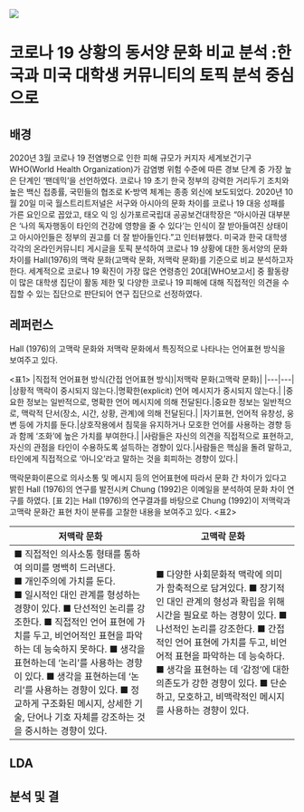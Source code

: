 ![](https://github.com/AsellaS2/topic_modeling-LDA-/assets/69001369/8ab2f34f-8b7a-465a-b376-45aad61e7e81)


# 코로나 19 상황의 동서양 문화 비교 분석 :한국과 미국 대학생 커뮤니티의 토픽 분석 중심으로  


## 배경

2020년 3월 코로나 19 전염병으로 인한 피해 규모가 커지자 세계보건기구 WHO(World Health Organization)가 감염병 위험 수준에 따른 경보 단계 중 가장 높은 단계인 ‘팬데믹’을 선언하였다.
코로나 19 초기 한국 정부의 강력한 거리두기 조치와 높은 백신 접종률, 국민들의 협조로 K-방역 체계는 종종 외신에 보도되었다. 
2020년 10월 20일 미국 월스트리트저널은 서구와 아시아의 문화 차이를 코로나 19 대응 성패를 가른 요인으로 꼽았고, 태오 익 잉 싱가포르국립대 공공보건대학장은 “아시아권 대부분은 ‘나의 독자행동이 타인의 건강에 영향을 줄 수 있다’는 인식이 잘 받아들여진 상태이고 아시아인들은 정부의 권고를 더 잘 받아들인다.”고 인터뷰했다.
미국과 한국 대학생 각각의 온라인커뮤니티 게시글을 토픽 분석하여 코로나 19 상황에 대한 동서양의 문화 차이를 Hall(1976)의 맥락 문화(고맥락 문화, 저맥락 문화)를 기준으로 비교 분석하고자 한다.
세계적으로 코로나 19 확진이 가장 많은 연령층인 20대[WHO보고서] 중 활동량이 많은 대학생 집단이 활동 제한 및 다양한 코로나 19 피해에 대해 직접적인 의견을 수집할 수 있는 집단으로 판단되어 연구 집단으로 선정하였다.

## 레퍼런스
Hall (1976)의 고맥락 문화와 저맥락 문화에서 특징적으로 나타나는 언어표현 방식을 보여주고 있다. 

<표1>
|직접적 언어표현 방식(간접 언어표현 방식)|저맥락 문화(고맥락 문화)|
|---|---|
|상황적 맥락이 중시되지 않는다.|명확한(explicit) 언어 메시지가 중시되지 않는다.|
|중요한 정보는 일반적으로, 명확한 언어 메시지에 의해 전달된다.|중요한 정보는 일반적으로, 맥락적 단서(장소, 시간, 상황, 관계)에 의해 전달된다.|
|자기표현, 언어적 유창성, 웅변 등에 가치를 둔다.|상호작용에서 침묵을 유지하거나 모호한 언어를 사용하는 경향 등과 함께 ‘조화’에 높은 가치를 부여한다.|
|사람들은 자신의 의견을 직접적으로 표현하고, 자신의 관점을 타인이 수용하도록 설득하는 경향이 있다.|사람들은 핵심을 돌려 말하고, 타인에게 직접적으로 ‘아니오’라고 말하는 것을 회피하는 경향이 있다.|

맥락문화이론으로 의사소통 및 메시지 등의 언어표현에 따라서 문화 간 차이가 있다고 밝힌 Hall (1976)의 연구를 발전시켜 Chung (1992)은 이메일을 분석하여 문화 차이 연구를 하였다. [표 2]는 Hall (1976)의 연구결과를 바탕으로 Chung (1992)이 저맥락과 고맥락 문화간 표현 차이 분류를 고찰한 내용을 보여주고 있다.
<표2>

|저맥락 문화|고맥락 문화|
|---|---|
|■ 직접적인 의사소통 형태를 통하여 의미를 명백히 드러낸다.</br>■ 개인주의에 가치를 둔다.</br>■ 일시적인 대인 관계를 형성하는 경향이 있다.  ■ 단선적인 논리를 강조한다.  ■ 직접적인 언어 표현에 가치를 두고, 비언어적인 표현을 파악하는 데 능숙하지 못하다.  ■ 생각을 표현하는데 ‘논리’를 사용하는 경향이 있다.  ■ 생각을 표현하는데 ‘논리’를 사용하는 경향이 있다.  ■ 정교하게 구조화된 메시지, 상세한 기술, 단어나 기호 자체를 강조하는 것을 중시하는 경향이 있다.|■ 다양한 사회문화적 맥락에 의미가 함축적으로 담겨있다.  ■ 장기적인 대인 관계의 형성과 확립을 위해 시간을 필요로 하는 경향이 있다.  ■ 나선적인 논리를 강조한다.  ■ 간접적인 언어 표현에 가치를 두고, 비언어적 표현을 파악하는 데 능숙하다.  ■ 생각을 표현하는 데 ‘감정’에 대한 의존도가 강한 경향이 있다.  ■ 단순하고, 모호하고, 비맥락적인 메시지를 사용하는 경향이 있다.|

## LDA

## 분석 및 결
